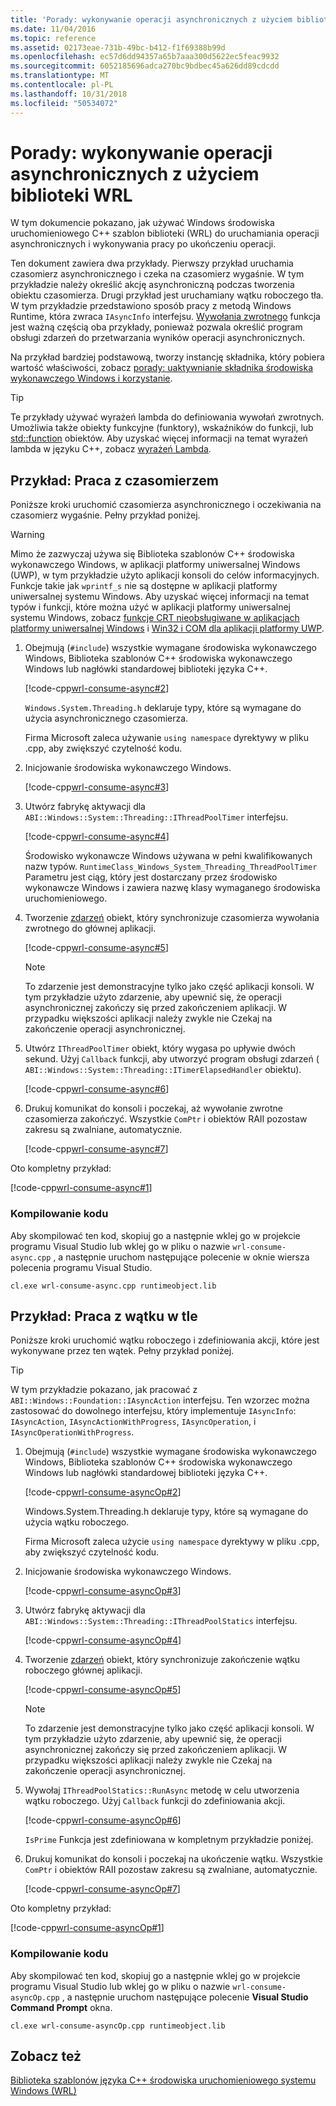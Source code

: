 ```yaml
---
title: 'Porady: wykonywanie operacji asynchronicznych z użyciem biblioteki WRL'
ms.date: 11/04/2016
ms.topic: reference
ms.assetid: 02173eae-731b-49bc-b412-f1f69388b99d
ms.openlocfilehash: ec57d6dd94357a65b7aaa300d5622ec5feac9932
ms.sourcegitcommit: 6052185696adca270bc9bdbec45a626dd89cdcdd
ms.translationtype: MT
ms.contentlocale: pl-PL
ms.lasthandoff: 10/31/2018
ms.locfileid: "50534072"
---
```

# <a name="how-to-complete-asynchronous-operations-using-wrl"></a>Porady: wykonywanie operacji asynchronicznych z użyciem biblioteki WRL

W tym dokumencie pokazano, jak używać Windows środowiska uruchomieniowego C++ szablon biblioteki (WRL) do uruchamiania operacji asynchronicznych i wykonywania pracy po ukończeniu operacji.

Ten dokument zawiera dwa przykłady. Pierwszy przykład uruchamia czasomierz asynchronicznego i czeka na czasomierz wygaśnie. W tym przykładzie należy określić akcję asynchroniczną podczas tworzenia obiektu czasomierza. Drugi przykład jest uruchamiany wątku roboczego tła. W tym przykładzie przedstawiono sposób pracy z metodą Windows Runtime, która zwraca `IAsyncInfo` interfejsu. [Wywołania zwrotnego](../windows/callback-function-windows-runtime-cpp-template-library.md) funkcja jest ważną częścią oba przykłady, ponieważ pozwala określić program obsługi zdarzeń do przetwarzania wyników operacji asynchronicznych.

Na przykład bardziej podstawową, tworzy instancję składnika, który pobiera wartość właściwości, zobacz [porady: uaktywnianie składnika środowiska wykonawczego Windows i korzystanie](../windows/how-to-activate-and-use-a-windows-runtime-component-using-wrl.md).

> [!TIP]
> Te przykłady używać wyrażeń lambda do definiowania wywołań zwrotnych. Umożliwia także obiekty funkcyjne (funktory), wskaźników do funkcji, lub [std::function](../standard-library/function-class.md) obiektów. Aby uzyskać więcej informacji na temat wyrażeń lambda w języku C++, zobacz [wyrażeń Lambda](../cpp/lambda-expressions-in-cpp.md).

## <a name="example-working-with-a-timer"></a>Przykład: Praca z czasomierzem

Poniższe kroki uruchomić czasomierza asynchronicznego i oczekiwania na czasomierz wygaśnie. Pełny przykład poniżej.

> [!WARNING]
> Mimo że zazwyczaj używa się Biblioteka szablonów C++ środowiska wykonawczego Windows, w aplikacji platformy uniwersalnej Windows (UWP), w tym przykładzie użyto aplikacji konsoli do celów informacyjnych. Funkcje takie jak `wprintf_s` nie są dostępne w aplikacji platformy uniwersalnej systemu Windows. Aby uzyskać więcej informacji na temat typów i funkcji, które można użyć w aplikacji platformy uniwersalnej systemu Windows, zobacz [funkcje CRT nieobsługiwane w aplikacjach platformy uniwersalnej Windows](../cppcx/crt-functions-not-supported-in-universal-windows-platform-apps.md) i [Win32 i COM dla aplikacji platformy UWP](/uwp/win32-and-com/win32-and-com-for-uwp-apps).

1. Obejmują (`#include`) wszystkie wymagane środowiska wykonawczego Windows, Biblioteka szablonów C++ środowiska wykonawczego Windows lub nagłówki standardowej biblioteki języka C++.

   [!code-cpp[wrl-consume-async#2](../windows/codesnippet/CPP/how-to-complete-asynchronous-operations-using-wrl_1.cpp)]

   `Windows.System.Threading.h` deklaruje typy, które są wymagane do użycia asynchronicznego czasomierza.

   Firma Microsoft zaleca używanie `using namespace` dyrektywy w pliku .cpp, aby zwiększyć czytelność kodu.

2. Inicjowanie środowiska wykonawczego Windows.

   [!code-cpp[wrl-consume-async#3](../windows/codesnippet/CPP/how-to-complete-asynchronous-operations-using-wrl_2.cpp)]

3. Utwórz fabrykę aktywacji dla `ABI::Windows::System::Threading::IThreadPoolTimer` interfejsu.

   [!code-cpp[wrl-consume-async#4](../windows/codesnippet/CPP/how-to-complete-asynchronous-operations-using-wrl_3.cpp)]

   Środowisko wykonawcze Windows używana w pełni kwalifikowanych nazw typów. `RuntimeClass_Windows_System_Threading_ThreadPoolTimer` Parametru jest ciąg, który jest dostarczany przez środowisko wykonawcze Windows i zawiera nazwę klasy wymaganego środowiska uruchomieniowego.

4. Tworzenie [zdarzeń](../windows/event-class-windows-runtime-cpp-template-library.md) obiekt, który synchronizuje czasomierza wywołania zwrotnego do głównej aplikacji.

   [!code-cpp[wrl-consume-async#5](../windows/codesnippet/CPP/how-to-complete-asynchronous-operations-using-wrl_4.cpp)]

   > [!NOTE]
   > To zdarzenie jest demonstracyjne tylko jako część aplikacji konsoli. W tym przykładzie użyto zdarzenie, aby upewnić się, że operacji asynchronicznej zakończy się przed zakończeniem aplikacji. W przypadku większości aplikacji należy zwykle nie Czekaj na zakończenie operacji asynchronicznej.

5. Utwórz `IThreadPoolTimer` obiekt, który wygasa po upływie dwóch sekund. Użyj `Callback` funkcji, aby utworzyć program obsługi zdarzeń ( `ABI::Windows::System::Threading::ITimerElapsedHandler` obiektu).

   [!code-cpp[wrl-consume-async#6](../windows/codesnippet/CPP/how-to-complete-asynchronous-operations-using-wrl_5.cpp)]

6. Drukuj komunikat do konsoli i poczekaj, aż wywołanie zwrotne czasomierza zakończyć. Wszystkie `ComPtr` i obiektów RAII pozostaw zakresu są zwalniane, automatycznie.

   [!code-cpp[wrl-consume-async#7](../windows/codesnippet/CPP/how-to-complete-asynchronous-operations-using-wrl_6.cpp)]

Oto kompletny przykład:

[!code-cpp[wrl-consume-async#1](../windows/codesnippet/CPP/how-to-complete-asynchronous-operations-using-wrl_7.cpp)]

### <a name="compiling-the-code"></a>Kompilowanie kodu

Aby skompilować ten kod, skopiuj go a następnie wklej go w projekcie programu Visual Studio lub wklej go w pliku o nazwie `wrl-consume-async.cpp` , a następnie uruchom następujące polecenie w oknie wiersza polecenia programu Visual Studio.

`cl.exe wrl-consume-async.cpp runtimeobject.lib`

## <a name="example-working-with-a-background-thread"></a>Przykład: Praca z wątku w tle

Poniższe kroki uruchomić wątku roboczego i zdefiniowania akcji, które jest wykonywane przez ten wątek. Pełny przykład poniżej.

> [!TIP]
> W tym przykładzie pokazano, jak pracować z `ABI::Windows::Foundation::IAsyncAction` interfejsu. Ten wzorzec można zastosować do dowolnego interfejsu, który implementuje `IAsyncInfo`: `IAsyncAction`, `IAsyncActionWithProgress`, `IAsyncOperation`, i `IAsyncOperationWithProgress`.

1. Obejmują (`#include`) wszystkie wymagane środowiska wykonawczego Windows, Biblioteka szablonów C++ środowiska wykonawczego Windows lub nagłówki standardowej biblioteki języka C++.

   [!code-cpp[wrl-consume-asyncOp#2](../windows/codesnippet/CPP/how-to-complete-asynchronous-operations-using-wrl_8.cpp)]

   Windows.System.Threading.h deklaruje typy, które są wymagane do użycia wątku roboczego.

   Firma Microsoft zaleca użycie `using namespace` dyrektywy w pliku .cpp, aby zwiększyć czytelność kodu.

2. Inicjowanie środowiska wykonawczego Windows.

   [!code-cpp[wrl-consume-asyncOp#3](../windows/codesnippet/CPP/how-to-complete-asynchronous-operations-using-wrl_9.cpp)]

3. Utwórz fabrykę aktywacji dla `ABI::Windows::System::Threading::IThreadPoolStatics` interfejsu.

   [!code-cpp[wrl-consume-asyncOp#4](../windows/codesnippet/CPP/how-to-complete-asynchronous-operations-using-wrl_10.cpp)]

4. Tworzenie [zdarzeń](../windows/event-class-windows-runtime-cpp-template-library.md) obiekt, który synchronizuje zakończenie wątku roboczego głównej aplikacji.

   [!code-cpp[wrl-consume-asyncOp#5](../windows/codesnippet/CPP/how-to-complete-asynchronous-operations-using-wrl_11.cpp)]

   > [!NOTE]
   > To zdarzenie jest demonstracyjne tylko jako część aplikacji konsoli. W tym przykładzie użyto zdarzenie, aby upewnić się, że operacji asynchronicznej zakończy się przed zakończeniem aplikacji. W przypadku większości aplikacji należy zwykle nie Czekaj na zakończenie operacji asynchronicznej.

5. Wywołaj `IThreadPoolStatics::RunAsync` metodę w celu utworzenia wątku roboczego. Użyj `Callback` funkcji do zdefiniowania akcji.

   [!code-cpp[wrl-consume-asyncOp#6](../windows/codesnippet/CPP/how-to-complete-asynchronous-operations-using-wrl_12.cpp)]

   `IsPrime` Funkcja jest zdefiniowana w kompletnym przykładzie poniżej.

6. Drukuj komunikat do konsoli i poczekaj na ukończenie wątku. Wszystkie `ComPtr` i obiektów RAII pozostaw zakresu są zwalniane, automatycznie.

   [!code-cpp[wrl-consume-asyncOp#7](../windows/codesnippet/CPP/how-to-complete-asynchronous-operations-using-wrl_13.cpp)]

Oto kompletny przykład:

[!code-cpp[wrl-consume-asyncOp#1](../windows/codesnippet/CPP/how-to-complete-asynchronous-operations-using-wrl_14.cpp)]

### <a name="compiling-the-code"></a>Kompilowanie kodu

Aby skompilować ten kod, skopiuj go a następnie wklej go w projekcie programu Visual Studio lub wklej go w pliku o nazwie `wrl-consume-asyncOp.cpp` , a następnie uruchom następujące polecenie **Visual Studio Command Prompt** okna.

`cl.exe wrl-consume-asyncOp.cpp runtimeobject.lib`

## <a name="see-also"></a>Zobacz też

[Biblioteka szablonów języka C++ środowiska uruchomieniowego systemu Windows (WRL)](../windows/windows-runtime-cpp-template-library-wrl.md)